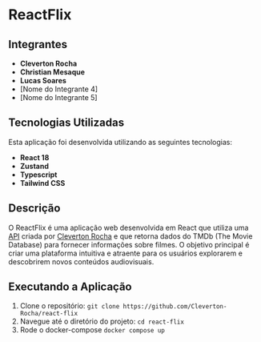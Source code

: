 # ReactFlix

## Integrantes

- **Cleverton Rocha**
- **Christian Mesaque**
- **Lucas Soares**
- [Nome do Integrante 4]
- [Nome do Integrante 5]

## Tecnologias Utilizadas

Esta aplicação foi desenvolvida utilizando as seguintes tecnologias:

- **React 18**
- **Zustand**
- **Typescript**
- **Tailwind CSS**

## Descrição

O ReactFlix é uma aplicação web desenvolvida em React que utiliza uma [API](https://github.com/Cleverton-Rocha/Tmdb-api-java) criada por [Cleverton Rocha](https://github.com/Cleverton-Rocha) e que retorna dados do TMDb (The Movie Database) para fornecer informações sobre filmes. O objetivo principal é criar uma plataforma intuitiva e atraente para os usuários explorarem e descobrirem novos conteúdos audiovisuais.

## Executando a Aplicação

1. Clone o repositório: `git clone https://github.com/Cleverton-Rocha/react-flix`
2. Navegue até o diretório do projeto: `cd react-flix`
3. Rode o docker-compose `docker compose up`
